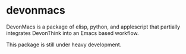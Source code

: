 # devonmacs

DevonMacs is a package of elisp, python, and applescript that
partially integrates DevonThink into an Emacs based workflow.

This package is still under heavy development.
